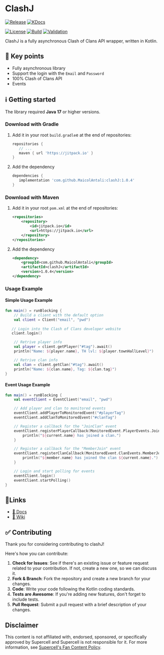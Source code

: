 # ClashJ

[![Release](https://jitpack.io/v/MaicolAntali/clashJ.svg?style=flat-square)](https://jitpack.io/#MaicolAntali/clashJ)
[![KDocs](https://img.shields.io/static/v1?label=Dokka&message=KDocs&color=blue&logo=kotlin)](https://maicolantali.github.io/clashJ/)

[![License](https://img.shields.io/github/license/MaicolAntali/ClashJ?style=flat-square&color=%23009E60)](https://github.com/MaicolAntali/clashJ/blob/main/LICENSE.txt)
[![Build](https://img.shields.io/github/actions/workflow/status/MaicolAntali/clashJ/gradle-build.yml?style=flat-square&logo=githubactions&logoColor=%23FFFFFF&)](https://github.com/MaicolAntali/clashJ/actions/workflows/gradle-build.yml)
[![Validation](https://img.shields.io/github/actions/workflow/status/MaicolAntali/clashJ/gradle-wrapper-validation.yml?style=flat-square&logo=githubactions&logoColor=%23FFFFFF&label=Validation)](https://github.com/MaicolAntali/clashJ/actions/workflows/gradle-wrapper-validation.yml)


ClashJ is a fully asynchronous Clash of Clans API wrapper, written in Kotlin.

## 🔑 Key points

- Fully asynchronous library
- Support the login with the `Email` and `Password`
- 100% Clash of Clans API
- Events

## ℹ️ Getting started

The library required **Java 17** or higher versions.

### Download with Gradle

1. Add it in your root `build.gradle`e at the end of repositories:
   ```gradle
   repositories {
      // ...
      maven { url 'https://jitpack.io' }
   }
   ```

2. Add the dependency
   ```gradle
   dependencies {
      implementation 'com.github.MaicolAntali:clashJ:1.0.4'
   }
   ```

### Download with Maven

1. Add it in your root `pom.xml` at the end of repositories:
   ```xml
   <repositories>
       <repository>
           <id>jitpack.io</id>
           <url>https://jitpack.io</url>
       </repository>
   </repositories>
   ```

2. Add the dependency
   ```xml
   <dependency>
       <groupId>com.github.MaicolAntali</groupId>
       <artifactId>clashJ</artifactId>
       <version>1.0.4</version>
   </dependency>
   ```

### Usage Example

#### Simple Usage Example

```kotlin
fun main() = runBlocking {
    // Build a client with the default option 
    val client = Client("email", "pwd")
   
   // Login into the Clash of Clans developer website
   client.login()

    // Retrive player info
    val player = client.getPlayer("#tag").await()
    println("Name: ${player.name}, TH lvl: ${player.townHallLevel}")

    // Retrive clan info
    val clan = client.getClan("#tag").await()
    println("Name: ${clan.name}, Tag: ${clan.tag}")
}
```

#### Event Usage Example

```kotlin
fun main() = runBlocking {
    val eventClient = EventClient("email", "pwd")

    // Add player and clan to monitored events
    eventClient.addPlayerToMonitoredEvent("#playerTag")
    eventClient.addClanToMonitoredEvent("#clanTag")

    // Register a callback for the "JoinClan" event
    eventClient.registerPlayerCallback(MonitoredEvent.PlayerEvents.JoinClan) { _, current ->
        println("${current.name} has joined a clan.")
    }

    // Register a callback for the "MemberJoin" event
    eventClient.registerClanCallback(MonitoredEvent.ClanEvents.MemberJoin) { _, current, member ->
        println("${member.name} has joined the clan ${current.name}.")
    }

    // Login and start polling for events
    eventClient.login()
    eventClient.startPolling()
}
```

## 🔗Links

- [📜 Docs](https://maicolantali.github.io/clashJ/)
- [📖 Wiki](https://github.com/MaicolAntali/clashJ/wiki)

## ✅ Contributing

Thank you for considering contributing to clashJ!

Here's how you can contribute:

1. **Check for Issues**: See if there's an existing issue or feature request related to your contribution.
   If not, create a new one, so we can discuss it.
2. **Fork & Branch**: Fork the repository and create a new branch for your changes.
3. **Code**: Write your code following the Kotlin coding standards.
4. **Tests are Awesome**: If you're adding new features, don't forget to include tests.
5. **Pull Request**: Submit a pull request with a brief description of your changes.

## Disclaimer

This content is not affiliated with, endorsed, sponsored, or specifically approved by Supercell and Supercell is not
responsible for it.
For more information, see [Supercell's Fan Content Policy](https://supercell.com/en/fan-content-policy/).
